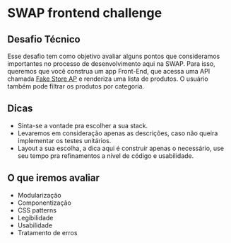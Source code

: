 # SWAP frontend challenge

## Desafio Técnico

Esse desafio tem como objetivo avaliar alguns pontos que consideramos importantes no processo de desenvolvimento aqui na SWAP. Para isso, queremos que você construa um app Front-End, que acessa uma API chamada [Fake Store AP](https://fakestoreapi.com/docs) e renderiza uma lista de produtos. O usuário também pode filtrar os produtos por categoria.

## Dicas

- Sinta-se a vontade pra escolher a sua stack.
- Levaremos em consideração apenas as descrições, caso não queira implementar os testes unitários.
- Layout a sua escolha, a dica aqui é construir apenas o necessário, use seu tempo pra refinamentos a nível de código e usabilidade.

## O que iremos avaliar

- Modularização
- Componentização
- CSS patterns
- Legibilidade
- Usabilidade
- Tratamento de erros

